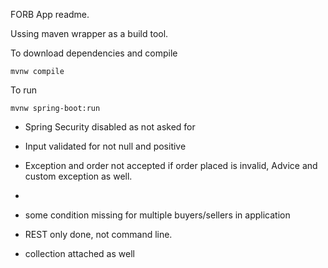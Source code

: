 FORB App readme.

Ussing maven wrapper as a build tool.


To download dependencies and compile

```
mvnw compile
```


To run
```
mvnw spring-boot:run
```


- Spring Security disabled as not asked for

- Input validated for not null and positive
- Exception and order not accepted if order placed is invalid, Advice and custom exception as well.
- 

- some condition missing for multiple buyers/sellers in application
- REST only done, not command line.
- collection attached as well
